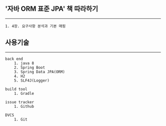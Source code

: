 ## '자바 ORM 표준 JPA' 책 따라하기
----
	1. 4장. 요구사항 분석과 기본 매핑

## 사용기술
----
```
back end
	1. java 8
	2. Spring Boot
	3. Spring Data JPA(ORM)
	4. H2
	5. SLF4J(Logger)
```
```
build tool
	1. Gradle
```
```
issue tracker
	1. Github
```
```
DVCS
	1. Git
```